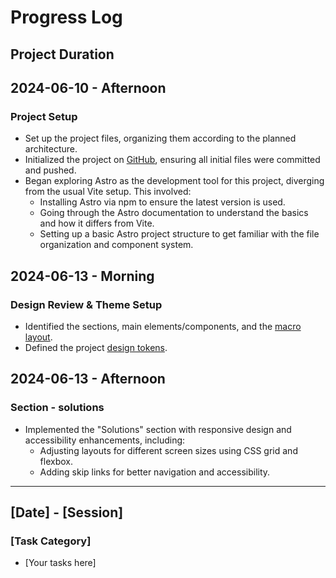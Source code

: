 # Progress Log

## Project Duration

<!-- The Portfolio Developer project was developed over a span of 3 days, from June 4, 2024, to June 6, 2024. -->

## 2024-06-10 - Afternoon

### Project Setup

- Set up the project files, organizing them according to the planned architecture.
- Initialized the project on [GitHub](https://github.com/nicholasgillespie/portfolio-design), ensuring all initial files were committed and pushed.
- Began exploring Astro as the development tool for this project, diverging from the usual Vite setup. This involved:
  - Installing Astro via npm to ensure the latest version is used.
  - Going through the Astro documentation to understand the basics and how it differs from Vite.
  - Setting up a basic Astro project structure to get familiar with the file organization and component system.

## 2024-06-13 - Morning

### Design Review & Theme Setup

- Identified the sections, main elements/components, and the [macro layout](../design/01-composition.jpg).
- Defined the project [design tokens](https://github.com/nicholasgillespie/portfolio-design/tree/main/src/styles/00-settings).

## 2024-06-13 - Afternoon

### Section - solutions

- Implemented the "Solutions" section with responsive design and accessibility enhancements, including:
  - Adjusting layouts for different screen sizes using CSS grid and flexbox.
  - Adding skip links for better navigation and accessibility.

---

## [Date] - [Session]

### [Task Category]

- [Your tasks here]
